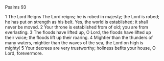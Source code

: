 Psalms 93

1	The Lord Reigns The Lord reigns; he is robed in majesty; the Lord is robed; he has put on strength as his belt. Yes, the world is established; it shall never be moved.
2	Your throne is established from of old; you are from everlasting.
3	The floods have lifted up, O Lord, the floods have lifted up their voice; the floods lift up their roaring.
4	Mightier than the thunders of many waters, mightier than the waves of the sea, the Lord on high is mighty!
5	Your decrees are very trustworthy; holiness befits your house, O Lord, forevermore.

